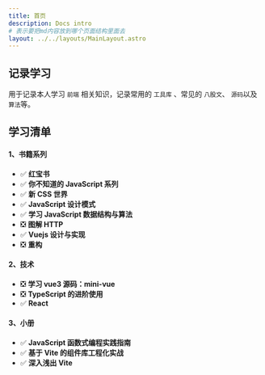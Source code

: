 ```yaml
---
title: 首页
description: Docs intro
# 表示要把md内容放到哪个页面结构里面去
layout: ../../layouts/MainLayout.astro
---
```


## 记录学习

用于记录本人学习 `前端` 相关知识，记录常用的 `工具库` 、常见的 `八股文`、 `源码`以及`算法`等。

## **学习清单**

#### 1、书籍系列

- ✅ **红宝书**
- ✅ **你不知道的 JavaScript 系列**
- ✅ **新 CSS 世界**
- ✅ **JavaScript 设计模式**
- ✅ **学习 JavaScript 数据结构与算法**
- ❎ **图解 HTTP**
- ✅ **Vuejs 设计与实现**
- ❎ **重构**

#### 2、技术

- ❎ **学习 vue3 源码：mini-vue**
- ❎ **TypeScript 的进阶使用**
- ✅ **React**

#### 3、小册

- ✅ **JavaScript 函数式编程实践指南**
- ✅ **基于 Vite 的组件库工程化实战**
- ✅ **深入浅出 Vite**

<!-- ## 正在产出！

<img src="https://github.githubassets.com/favicons/favicon.svg" alt="gitHub 的 logo">：[github](https://github.com/yang-xianzhu)主页

<img src="https://lf3-cdn-tos.bytescm.com/obj/static/xitu_juejin_web//static/favicons/favicon-32x32.png" style='vertcal-align:middle' width="25" alt="掘金 的 logo"/> ： [掘金](https://juejin.cn/)主页 -->
